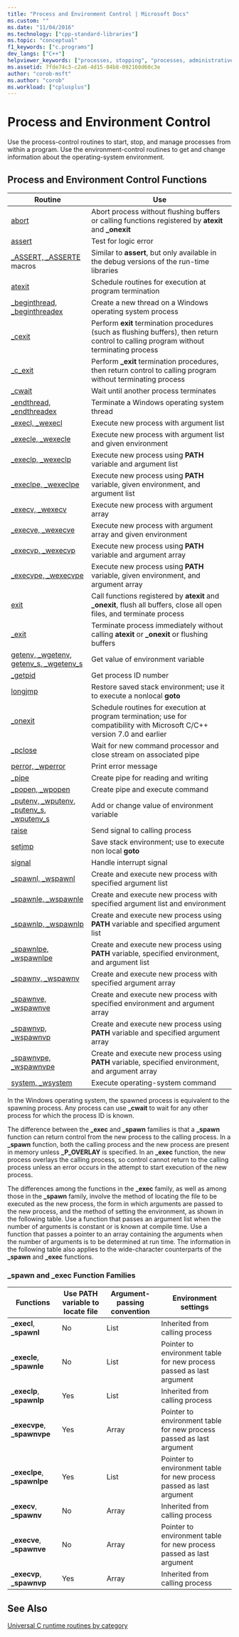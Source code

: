 ```yaml
---
title: "Process and Environment Control | Microsoft Docs"
ms.custom: ""
ms.date: "11/04/2016"
ms.technology: ["cpp-standard-libraries"]
ms.topic: "conceptual"
f1_keywords: ["c.programs"]
dev_langs: ["C++"]
helpviewer_keywords: ["processes, stopping", "processes, administrative tasks", "parent process", "processes, starting", "environment control routines", "process control routines"]
ms.assetid: 7fde74c3-c2a6-4d15-84b8-092160d60c3e
author: "corob-msft"
ms.author: "corob"
ms.workload: ["cplusplus"]
---
```

# Process and Environment Control

Use the process-control routines to start, stop, and manage processes from within a program. Use the environment-control routines to get and change information about the operating-system environment.

## Process and Environment Control Functions

|Routine|Use|
|-------------|---------|
|[abort](../c-runtime-library/reference/abort.md)|Abort process without flushing buffers or calling functions registered by **atexit** and **_onexit**|
|[assert](../c-runtime-library/reference/assert-macro-assert-wassert.md)|Test for logic error|
|[_ASSERT, _ASSERTE](../c-runtime-library/reference/assert-asserte-assert-expr-macros.md) macros|Similar to **assert**, but only available in the debug versions of the run-time libraries|
|[atexit](../c-runtime-library/reference/atexit.md)|Schedule routines for execution at program termination|
|[_beginthread, _beginthreadex](../c-runtime-library/reference/beginthread-beginthreadex.md)|Create a new thread on a Windows operating system process|
|[_cexit](../c-runtime-library/reference/cexit-c-exit.md)|Perform **exit** termination procedures (such as flushing buffers), then return control to calling program without terminating process|
|[_c_exit](../c-runtime-library/reference/cexit-c-exit.md)|Perform **_exit** termination procedures, then return control to calling program without terminating process|
|[_cwait](../c-runtime-library/reference/cwait.md)|Wait until another process terminates|
|[_endthread, _endthreadex](../c-runtime-library/reference/endthread-endthreadex.md)|Terminate a Windows operating system thread|
|[_execl, _wexecl](../c-runtime-library/reference/execl-wexecl.md)|Execute new process with argument list|
|[_execle, _wexecle](../c-runtime-library/reference/execle-wexecle.md)|Execute new process with argument list and given environment|
|[_execlp, _wexeclp](../c-runtime-library/reference/execlp-wexeclp.md)|Execute new process using **PATH** variable and argument list|
|[_execlpe, _wexeclpe](../c-runtime-library/reference/execlpe-wexeclpe.md)|Execute new process using **PATH** variable, given environment, and argument list|
|[_execv, _wexecv](../c-runtime-library/reference/execv-wexecv.md)|Execute new process with argument array|
|[_execve, _wexecve](../c-runtime-library/reference/execve-wexecve.md)|Execute new process with argument array and given environment|
|[_execvp, _wexecvp](../c-runtime-library/reference/execvp-wexecvp.md)|Execute new process using **PATH** variable and argument array|
|[_execvpe, _wexecvpe](../c-runtime-library/reference/execvpe-wexecvpe.md)|Execute new process using **PATH** variable, given environment, and argument array|
|[exit](../c-runtime-library/reference/exit-exit-exit.md)|Call functions registered by **atexit** and **_onexit**, flush all buffers, close all open files, and terminate process|
|[_exit](../c-runtime-library/reference/exit-exit-exit.md)|Terminate process immediately without calling **atexit** or **_onexit** or flushing buffers|
|[getenv, _wgetenv](../c-runtime-library/reference/getenv-wgetenv.md), [getenv_s, _wgetenv_s](../c-runtime-library/reference/getenv-s-wgetenv-s.md)|Get value of environment variable|
|[_getpid](../c-runtime-library/reference/getpid.md)|Get process ID number|[System::Diagnostics::Process::Id](https://msdn.microsoft.com/library/system.diagnostics.process.id.aspx)|
|[longjmp](../c-runtime-library/reference/longjmp.md)|Restore saved stack environment; use it to execute a nonlocal **goto**|
|[_onexit](../c-runtime-library/reference/onexit-onexit-m.md)|Schedule routines for execution at program termination; use for compatibility with Microsoft C/C++ version 7.0 and earlier|
|[_pclose](../c-runtime-library/reference/pclose.md)|Wait for new command processor and close stream on associated pipe|
|[perror, _wperror](../c-runtime-library/reference/perror-wperror.md)|Print error message|
|[_pipe](../c-runtime-library/reference/pipe.md)|Create pipe for reading and writing|
|[_popen, _wpopen](../c-runtime-library/reference/popen-wpopen.md)|Create pipe and execute command|
|[_putenv, _wputenv](../c-runtime-library/reference/putenv-wputenv.md), [_putenv_s, _wputenv_s](../c-runtime-library/reference/putenv-s-wputenv-s.md)|Add or change value of environment variable|
|[raise](../c-runtime-library/reference/raise.md)|Send signal to calling process|
|[setjmp](../c-runtime-library/reference/setjmp.md)|Save stack environment; use to execute non local **goto**|
|[signal](../c-runtime-library/reference/signal.md)|Handle interrupt signal|
|[_spawnl, _wspawnl](../c-runtime-library/reference/spawnl-wspawnl.md)|Create and execute new process with specified argument list|
|[_spawnle, _wspawnle](../c-runtime-library/reference/spawnle-wspawnle.md)|Create and execute new process with specified argument list and environment|
|[_spawnlp, _wspawnlp](../c-runtime-library/reference/spawnlp-wspawnlp.md)|Create and execute new process using **PATH** variable and specified argument list|
|[_spawnlpe, _wspawnlpe](../c-runtime-library/reference/spawnlpe-wspawnlpe.md)|Create and execute new process using **PATH** variable, specified environment, and argument list|
|[_spawnv, _wspawnv](../c-runtime-library/reference/spawnv-wspawnv.md)|Create and execute new process with specified argument array|
|[_spawnve, _wspawnve](../c-runtime-library/reference/spawnve-wspawnve.md)|Create and execute new process with specified environment and argument array|
|[_spawnvp, _wspawnvp](../c-runtime-library/reference/spawnvp-wspawnvp.md)|Create and execute new process using **PATH** variable and specified argument array|
|[_spawnvpe, _wspawnvpe](../c-runtime-library/reference/spawnvpe-wspawnvpe.md)|Create and execute new process using **PATH** variable, specified environment, and argument array|
|[system, _wsystem](../c-runtime-library/reference/system-wsystem.md)|Execute operating-system command|

In the Windows operating system, the spawned process is equivalent to the spawning process. Any process can use **_cwait** to wait for any other process for which the process ID is known.

The difference between the **_exec** and **_spawn** families is that a **_spawn** function can return control from the new process to the calling process. In a **_spawn** function, both the calling process and the new process are present in memory unless **_P_OVERLAY** is specified. In an **_exec** function, the new process overlays the calling process, so control cannot return to the calling process unless an error occurs in the attempt to start execution of the new process.

The differences among the functions in the **_exec** family, as well as among those in the **_spawn** family, involve the method of locating the file to be executed as the new process, the form in which arguments are passed to the new process, and the method of setting the environment, as shown in the following table. Use a function that passes an argument list when the number of arguments is constant or is known at compile time. Use a function that passes a pointer to an array containing the arguments when the number of arguments is to be determined at run time. The information in the following table also applies to the wide-character counterparts of the **_spawn** and **_exec** functions.

### _spawn and _exec Function Families

|Functions|Use PATH variable to locate file|Argument-passing convention|Environment settings|
|---------------|--------------------------------------|----------------------------------|--------------------------|
|**_execl**, **_spawnl**|No|List|Inherited from calling process|
|**_execle**, **_spawnle**|No|List|Pointer to environment table for new process passed as last argument|
|**_execlp**, **_spawnlp**|Yes|List|Inherited from calling process|
|**_execvpe**, **_spawnvpe**|Yes|Array|Pointer to environment table for new process passed as last argument|
|**_execlpe**, **_spawnlpe**|Yes|List|Pointer to environment table for new process passed as last argument|
|**_execv**, **_spawnv**|No|Array|Inherited from calling process|
|**_execve**, **_spawnve**|No|Array|Pointer to environment table for new process passed as last argument|
|**_execvp**, **_spawnvp**|Yes|Array|Inherited from calling process|

## See Also

[Universal C runtime routines by category](../c-runtime-library/run-time-routines-by-category.md)<br/>
